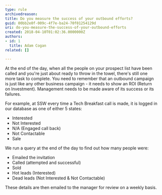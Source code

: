 ```yaml
---
type: rule
archivedreason: 
title: Do you measure the success of your outbound efforts?
guid: 00bb2e0f-009c-4f7e-ba24-70f01254129d
uri: do-you-measure-the-success-of-your-outbound-efforts
created: 2018-04-10T01:02:36.0000000Z
authors:
- id: 1
  title: Adam Cogan
related: []

---
```


At the end of the day, when all the people on your prospect list have been called and you're just about ready to throw in the towel, there's still one more task to complete. You need to remember that an outbound campaign is just like any other business campaign - it needs to show an ROI (Return on Investment). Management needs to be made aware of its success or its failures.

<!--endintro-->



For example, at SSW every time a Tech Breakfast call is made, it is logged in our database as one of either 5 states:

* Interested
* Not Interested
* N/A (Engaged call back)
* Not Contactable
* Sale


We run a query at the end of the day to find out how many people were:

* Emailed the invitation
* Called (attempted and successful)
* Sold
* Hot leads (Interested)
* Dead leads (Not Interested & Not Contactable)


These details are then emailed to the manager for review on a weekly basis.
